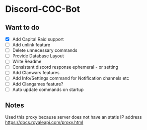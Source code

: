 # Discord-COC-Bot
 
## Want to do
- [x] Add Capital Raid support
- [ ] Add unlink feature
- [ ] Delete unnecessary commands
- [ ] Provide Database Layout
- [ ] Write Readme
- [ ] Consistant discord response ephemeral - or setting
- [ ] Add Clanwars features
- [ ] Add Info/Settings command for Notification channels etc
- [ ] Add Clangames feature?
- [ ] Auto update commands on startup

## Notes
Used this proxy because server does not have an statis IP address https://docs.royaleapi.com/proxy.html